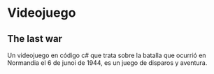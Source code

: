 # Videojuego
## The last war 
Un videojuego en código c# que trata sobre la batalla que ocurrió en Normandia el 6 de junoi de 1944, es un juego de disparos y aventura. 
